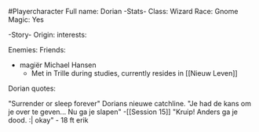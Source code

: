 #Playercharacter
Full name: Dorian
-Stats-
Class: Wizard
Race: Gnome
Magic: Yes

-Story-
Origin:
interests:

Enemies:
Friends:
- magiër Michael Hansen 
	- Met in Trille during studies, currently resides in [[Nieuw Leven]]


Dorian quotes:

"Surrender or sleep forever" Dorians nieuwe catchline.
"Je had de kans om je over te geven... Nu ga je slapen" -[[Session 15]]
"Kruip! Anders ga je dood. :| okay" - 18 ft erik